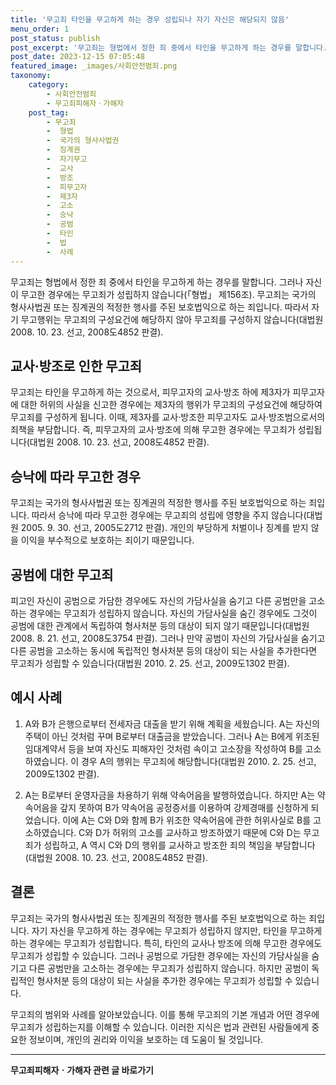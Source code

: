 ```yaml
---
title: '무고죄 타인을 무고하게 하는 경우 성립되나 자기 자신은 해당되지 않음'
menu_order: 1
post_status: publish
post_excerpt: '무고죄는 형법에서 정한 죄 중에서 타인을 무고하게 하는 경우를 말합니다. 그러나 자신이 무고한 경우에는 무고죄가 성립하지 않습니다  형법  제156조 . 무고죄는 국가의 형사사법권 또는 징계권의 적정한 행사를 주된 보호법익으로 하는 죄입니다. 따라서 자기 무고행위는 무고죄의 구성요건에 해당하지 않아 무고죄를 구성하지 않습니다 대법원 2008. 10. 23. 선고, 2008도4852 판결 .'
post_date: 2023-12-15 07:05:48
featured_image: _images/사회안전범죄.png
taxonomy:
    category:
        - 사회안전범죄
        - 무고죄피해자ㆍ가해자
    post_tag:
        - 무고죄
        -  형법
        -  국가의 형사사법권
        -  징계권
        -  자기무고
        -  교사
        -  방조
        -  피무고자
        -  제3자
        -  고소
        -  승낙
        -  공범
        -  타인
        -  법
        -  사례
---
```



무고죄는 형법에서 정한 죄 중에서 타인을 무고하게 하는 경우를 말합니다. 그러나 자신이 무고한 경우에는 무고죄가 성립하지 않습니다(「형법」 제156조). 무고죄는 국가의 형사사법권 또는 징계권의 적정한 행사를 주된 보호법익으로 하는 죄입니다. 따라서 자기 무고행위는 무고죄의 구성요건에 해당하지 않아 무고죄를 구성하지 않습니다(대법원 2008. 10. 23. 선고, 2008도4852 판결).

## 교사·방조로 인한 무고죄

무고죄는 타인을 무고하게 하는 것으로서, 피무고자의 교사·방조 하에 제3자가 피무고자에 대한 허위의 사실을 신고한 경우에는 제3자의 행위가 무고죄의 구성요건에 해당하여 무고죄를 구성하게 됩니다. 이때, 제3자를 교사·방조한 피무고자도 교사·방조범으로서의 죄책을 부담합니다. 즉, 피무고자의 교사·방조에 의해 무고한 경우에는 무고죄가 성립됩니다(대법원 2008. 10. 23. 선고, 2008도4852 판결).

## 승낙에 따라 무고한 경우

무고죄는 국가의 형사사법권 또는 징계권의 적정한 행사를 주된 보호법익으로 하는 죄입니다. 따라서 승낙에 따라 무고한 경우에는 무고죄의 성립에 영향을 주지 않습니다(대법원 2005. 9. 30. 선고, 2005도2712 판결). 개인의 부당하게 처벌이나 징계를 받지 않을 이익을 부수적으로 보호하는 죄이기 때문입니다.

## 공범에 대한 무고죄

피고인 자신이 공범으로 가담한 경우에도 자신의 가담사실을 숨기고 다른 공범만을 고소하는 경우에는 무고죄가 성립하지 않습니다. 자신의 가담사실을 숨긴 경우에도 그것이 공범에 대한 관계에서 독립하여 형사처분 등의 대상이 되지 않기 때문입니다(대법원 2008. 8. 21. 선고, 2008도3754 판결). 그러나 만약 공범이 자신의 가담사실을 숨기고 다른 공범을 고소하는 동시에 독립적인 형사처분 등의 대상이 되는 사실을 추가한다면 무고죄가 성립할 수 있습니다(대법원 2010. 2. 25. 선고, 2009도1302 판결).

## 예시 사례

1. A와 B가 은행으로부터 전세자금 대출을 받기 위해 계획을 세웠습니다. A는 자신의 주택이 아닌 것처럼 꾸며 B로부터 대출금을 받았습니다. 그러나 A는 B에게 위조된 임대계약서 등을 보여 자신도 피해자인 것처럼 속이고 고소장을 작성하여 B를 고소하였습니다. 이 경우 A의 행위는 무고죄에 해당합니다(대법원 2010. 2. 25. 선고, 2009도1302 판결).

2. A는 B로부터 운영자금을 차용하기 위해 약속어음을 발행하였습니다. 하지만 A는 약속어음을 갚지 못하여 B가 약속어음 공정증서를 이용하여 강제경매를 신청하게 되었습니다. 이에 A는 C와 D와 함께 B가 위조한 약속어음에 관한 허위사실로 B를 고소하였습니다. C와 D가 허위의 고소를 교사하고 방조하였기 때문에 C와 D는 무고죄가 성립하고, A 역시 C와 D의 행위를 교사하고 방조한 죄의 책임을 부담합니다(대법원 2008. 10. 23. 선고, 2008도4852 판결).

## 결론

무고죄는 국가의 형사사법권 또는 징계권의 적정한 행사를 주된 보호법익으로 하는 죄입니다. 자기 자신을 무고하게 하는 경우에는 무고죄가 성립하지 않지만, 타인을 무고하게 하는 경우에는 무고죄가 성립합니다. 특히, 타인의 교사나 방조에 의해 무고한 경우에도 무고죄가 성립할 수 있습니다. 그러나 공범으로 가담한 경우에는 자신의 가담사실을 숨기고 다른 공범만을 고소하는 경우에는 무고죄가 성립하지 않습니다. 하지만 공범이 독립적인 형사처분 등의 대상이 되는 사실을 추가한 경우에는 무고죄가 성립할 수 있습니다.

무고죄의 범위와 사례를 알아보았습니다. 이를 통해 무고죄의 기본 개념과 어떤 경우에 무고죄가 성립하는지를 이해할 수 있습니다. 이러한 지식은 법과 관련된 사람들에게 중요한 정보이며, 개인의 권리와 이익을 보호하는 데 도움이 될 것입니다.
<!-- wp:separator -->
<hr class="wp-block-separator has-alpha-channel-opacity"/>
<!-- /wp:separator -->

<!-- wp:group {"backgroundColor":"base","layout":{"type":"constrained"}} -->
<div class="wp-block-group has-base-background-color has-background"><!-- wp:paragraph {"align":"center","fontSize":"medium"} -->
<p class="has-text-align-center has-large-font-size"><strong>무고죄피해자ㆍ가해자 관련 글 바로가기</strong></p>
<!-- /wp:paragraph -->


<!-- wp:latest-posts
{"categories":[{"id":30974,"count":19,"description":"","link":"https://uknowlaw.com/category/%eb%ac%b4%ea%b3%a0%ec%a3%84%ed%94%bc%ed%95%b4%ec%9e%90%e3%86%8d%ea%b0%80%ed%95%b4%ec%9e%90/","name":"무고죄피해자ㆍ가해자","slug":"무고죄피해자ㆍ가해자","taxonomy":"category","parent":0,"meta":[],"_links":{"self":[{"href":"https://uknowlaw.com/wp-json/wp/v2/categories/30974"}],"collection":[{"href":"https://uknowlaw.com/wp-json/wp/v2/categories"}],"about":[{"href":"https://uknowlaw.com/wp-json/wp/v2/taxonomies/category"}],"wp:post_type":[{"href":"https://uknowlaw.com/wp-json/wp/v2/posts?categories=30974"}],"curies":[{"name":"wp","href":"https://api.w.org/{rel}","templated":true}]}}],"postsToShow":100,"excerptLength":28,"postLayout":"grid","columns":2,"featuredImageAlign":"left","featuredImageSizeSlug":"large","fontSize":"small"} /--></div>
<!-- /wp:group -->